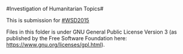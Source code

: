 #Investigation of Humanitarian Topics#

This is submission for [#WSD2015](https://unite.un.org/ideas/content/wsd2015-data-visualization-challenge)

Files in this folder is under GNU General Public License Version 3 (as published by the Free Software Foundation here: https://www.gnu.org/licenses/gpl.html).
